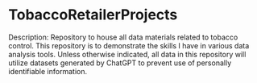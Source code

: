 # TobaccoRetailerProjects

Description: Repository to house all data materials related to tobacco control. This repository is to demonstrate the skills I have in various data analysis tools. Unless otherwise indicated, all data in this repository will utilize datasets generated by ChatGPT to prevent use of personally identifiable information.
